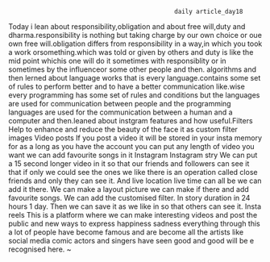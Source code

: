                                                   daily article_day18

Today i lean about  responsibility,obligation and about free will,duty and dharma.responsibility is nothing but taking charge by our own choice or oue own free will.obligation differs from responsibility in a way,in which you took a work orsomething.which was told or given by others and duty is like the mid point whichis one will do it sometimes with responsiblity  or in sometimes by the influenceor some other people and then. algorithms and then lerned about  language works that is every language.contains some set of rules to perform better and to have a better communication like.wise every programming has some set of rules and conditions but the languages are used for communication between people and the programming languages are used for the communication between a human and a computer and then.leaned about instgram features and how useful.Filters
Help to enhance and reduce the beauty of the face it as custom filter images
Video posts
If you post a video it will be stored in your insta memory for as a long as you have the account you can put any length of video you want we can add favourite songs in it Instagram
Instagram stry
We can put a 15 second longer video in it so that our friends and followers can see it that if only we could see the ones we like there is an operation called close friends and only they can see it. And live location live time can all be we can add it there. We can make a layout picture we can make if there and add favourite songs. We can add the customised filter. In story duration in 24 hours 1 day. Then we can save it as we like in so that others can see it.
Insta reels
This is a platform where we can make interesting videos and post the public and new ways to express happiness sadness everything through this a lot of people have become famous and are become all the artists like social media comic actors and singers have seen good and good will be e recognised here.
~                                                                                 
